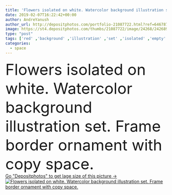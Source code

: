 ```yaml
---
title: 'Flowers isolated on white. Watercolor background illustration set. Frame border ornament with copy space.'
date: 2019-02-07T16:22:42+00:00
author: AndreYanush
author_url: http://depositphotos.com/portfolio-21087722.html?ref=64678756
image: https://st4.depositphotos.com/thumbs/21087722/image/24268/242689086/api_thumb_450.jpg?forcejpeg=true
type: "post"
tags: ['red' ,'background' ,'illustration' ,'set' ,'isolated' ,'empty' ,'art' ,'spring' ,'leaves' ,'plants' ,'flora' ,'floral' ,'flowers' ,'border' ,'card' ,'foliage' ,'frame' ,'rustic' ,'watercolor' ,'paint' ,'tropical' ,'purple' ,'blank' ,'jungle' ,'drawing' ,'template' ,'textile' ,'wild' ,'hawaii' ,'exotic' ,'botanical' ,'drawn' ,'tropic' ,'hibiscus' ,'hawaiian' ,'wildflowers' ,'strelitzia' ,'heliconia' ,'copy space' ]
categories: 
  - space
---
```

<div aling="center">
            <font size="60"> Flowers isolated on white. Watercolor background illustration set. Frame border ornament with copy space.</font>   
</div>
<div>
    <a href='https://depositphotos.com/242689086/stock-photo-flowers-isolated-white-watercolor-background.html?ref=64678756' target=_blank > Go "Depositphotos" to get lage size of this picture ->
        <img href='https://depositphotos.com/242689086/stock-photo-flowers-isolated-white-watercolor-background.html?ref=64678756' src='https://st4.depositphotos.com/21087722/24268/i/950/depositphotos_242689086-stock-photo-flowers-isolated-white-watercolor-background.jpg?forcejpeg=true' alt='Flowers isolated on white. Watercolor background illustration set. Frame border ornament with copy space.' >
    </a>
</div>
